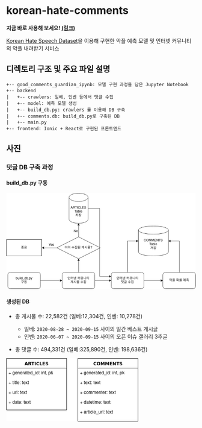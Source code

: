# korean-hate-comments
**지금 바로 사용해 보세요! [(링크)](http://akpl.xyz)**


[Korean Hate Speech Dataset](https://github.com/kocohub/korean-hate-speech)을 이용해 구현한 악플 예측 모델 및 인터넷 커뮤니티의 악플 내려받기 서비스

## 디렉토리 구조 및 주요 파일 설명
```
+-- good_comments_guardian_ipynb: 모델 구현 과정을 담은 Jupyter Notebook
+-- backend
|	+-- crawlers: 일베, 인벤 등에서 댓글 수집
|	+-- model: 예측 모델 생성
|	+-- build_db.py: crawlers 를 이용해 DB 구축
|	+-- comments.db: build_db.py로 구축된 DB
|	+-- main.py
+-- frontend: Ionic + React로 구현된 프론트엔드
```

## 사진
### 댓글 DB 구축 과정
#### build_db.py 구동
![build_db.py](images/build_db.png)

#### 생성된 DB
+ 총 게시물 수: 22,582건 (일베:12,304건, 인벤: 10,278건)
  + 일베: `2020-08-28 ~ 2020-09-15` 사이의 일간 베스트 게시글
  + 인벤: `2020-06-07 ~ 2020-09-15` 사이의 오픈 이슈 갤러리 3추글

+ 총 댓글 수: 494,331건 (일베:325,890건, 인벤: 198,636건)

![DB 구조](images/db.png)
